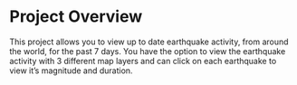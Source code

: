 # Project Overview

This project allows you to view up to date earthquake activity, from around the world, for the past 7 days. You have the option to view the earthquake activity with 3 different map layers and can click on each earthquake to view it’s magnitude and duration.